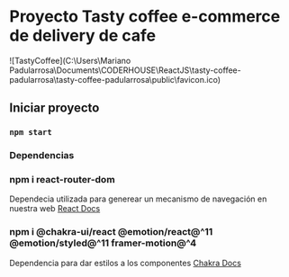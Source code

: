 # Proyecto Tasty coffee e-commerce de delivery de cafe

![TastyCoffee](C:\Users\Mariano Padularrosa\Documents\CODERHOUSE\ReactJS\tasty-coffee-padularrosa\tasty-coffee-padularrosa\public\favicon.ico)


## Iniciar proyecto

### `npm start`

### Dependencias
### npm i react-router-dom
Dependecia utilizada para generear un mecanismo de navegación en nuestra web
[React Docs](https://reactrouter.com/web/guides/quick-start)

### npm i @chakra-ui/react @emotion/react@^11 @emotion/styled@^11 framer-motion@^4
Dependencia para dar estilos a los componentes
[Chakra Docs](https://chakra-ui.com/docs/getting-started)
